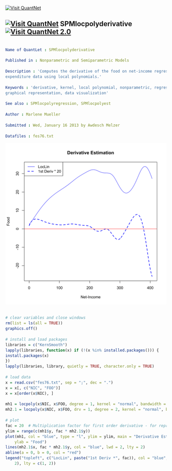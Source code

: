 
[<img src="https://github.com/QuantLet/Styleguide-and-Validation-procedure/blob/master/pictures/banner.png" alt="Visit QuantNet">](http://quantlet.de/index.php?p=info)

## [<img src="https://github.com/QuantLet/Styleguide-and-Validation-procedure/blob/master/pictures/qloqo.png" alt="Visit QuantNet">](http://quantlet.de/) **SPMlocpolyderivative** [<img src="https://github.com/QuantLet/Styleguide-and-Validation-procedure/blob/master/pictures/QN2.png" width="60" alt="Visit QuantNet 2.0">](http://quantlet.de/d3/ia)

```yaml

Name of QuantLet : SPMlocpolyderivative

Published in : Nonparametric and Semiparametric Models

Description : 'Computes the derivative of the food on net-income regression for the UK 1976
expenditure data using local polynomials.'

Keywords : 'derivative, kernel, local polynomial, nonparametric, regression, financial, plot,
graphical representation, data visualization'

See also : SPMlocpolyregression, SPMlocpolyest

Author : Marlene Mueller

Submitted : Wed, January 16 2013 by Awdesch Melzer

Datafiles : fes76.txt

```

![Picture1](SPMlocpolyderivative-1.png)


```r

# clear variables and close windows
rm(list = ls(all = TRUE))
graphics.off()

# install and load packages
libraries = c("KernSmooth")
lapply(libraries, function(x) if (!(x %in% installed.packages())) {
install.packages(x)
})
lapply(libraries, library, quietly = TRUE, character.only = TRUE)

# load data
x = read.csv("fes76.txt", sep = ";", dec = ".")
x = x[, c("NIC", "FOO")]
x = x[order(x$NIC), ]

mh1 = locpoly(x$NIC, x$FOO, degree = 1, kernel = "normal", bandwidth = 20)  # Estimate regression function using local polynomials.
mh2.1 = locpoly(x$NIC, x$FOO, drv = 1, degree = 2, kernel = "normal", bandwidth = 20)  # Determine first order derivative.

# plot
fac = 20  # Multiplication factor for first order derivative - for representation purposes.
ylim = range(c(mh1$y, fac * mh2.1$y))
plot(mh1, col = "blue", type = "l", ylim = ylim, main = "Derivative Estimation", xlab = "Net-Income", 
    ylab = "Food")
lines(mh2.1$x, fac * mh2.1$y, col = "blue", lwd = 2, lty = 2)
abline(a = 0, b = 0, col = "red")
legend("topleft", c("LocLin", paste("1st Deriv *", fac)), col = "blue", lwd = c(1, 
    2), lty = c(1, 2))

```
